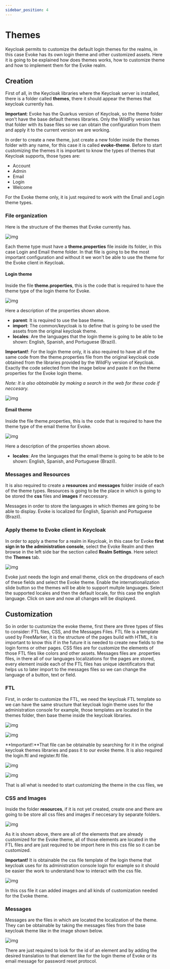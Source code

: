 ```yaml
---
sidebar_position: 4
---
```


# Themes

Keycloak permits to customize the default login themes for the realms, in this
case Evoke has its own login theme and other customized assets. Here it is
going to be explained how does themes works, how to customize theme and how
to implement them for the Evoke realm.




## Creation

First of all, in the Keycloak libraries where the Keycloak server
is installed, there is a folder called **themes**, there it should appear
the themes that keycloak currently has.

**Important**: Evoke has the Quarkus version of Keycloak, so the theme
folder won't have the base default themes libraries. Only the WildFly version has that
folder with its base files so we can obtain the configuration from them and apply it
to the current version we are working.

In order to create a new theme, just create a new folder inside the themes folder
with any name, for this case it is called **evoke-theme**. Before to start customizing the themes
it is important to know the types of themes that Keycloak supports, those types are:

- Account
- Admin
- Email
- Login
- Welcome

For the Evoke theme only, it is just required to work with the Email and Login theme types.

### File organization

Here is the structure of the themes that Evoke currently has.

![img](./resources/themes/structure.PNG)

Each theme type must have a **theme.properties** file inside its folder, in this case Login
and Email theme folder. In that file is going to be the most important configuration and 
without it we won't be able to use the theme for the Evoke client in Keycloak. 

#### Login theme

Inside the file **theme.properties**, this is the code that is required to have
the theme type of the login theme for Evoke.

![img](./resources/themes/properties.PNG)

Here a description of the properties shown above.
- **parent**: It is required to use the base theme.
- **import**: The common/keycloak is to define that is going to be used the assets from 
the original keycloak theme.
- **locales**: Are the languages that the login theme is going to be able to be shown:
English, Spanish, and Portuguese (Brazil).


**Important!**: For the login theme only, it is also required to have all of the same code
from the theme.properties file from the original keycloak code obtained from the libraries
provided by the WildFly version of Keycloak. Exactly the code selected from the image below
and paste it on the theme properties for the Evoke login theme. 

*Note: It is also obtainable by making a search in the web for these code if neccesary.*

![img](./resources/themes/theme_properties_keycloak.PNG)

#### Email theme

Inside the file theme.properties, this is the code that is required to have the theme type of the
email theme for Evoke.

![img](./resources/themes/email_properties.PNG)

Here a description of the properties shown above.
- **locales**: Are the languages that the email theme is going to be able to be shown:
English, Spanish, and Portuguese (Brazil). 

### Messages and Resources

It is also required to create a **resources** and **messages** folder inside of each of the
theme types. Resources is going to be the place in which is going to be stored the **css** 
files and **images** if neccessary. 

Messages in order to store the languages in which themes are going to be able to display.
Evoke is localized for English, Spanish and Portuguese (Brazil).

### Apply theme to Evoke client in Keycloak

In order to apply a theme for a realm in Keycloak, in this case for Evoke 
**first sign in to the administration console**, select the Evoke Realm and then 
browse in the left side bar the section called **Realm Settings**. 
Here select the **Themes** tab.

![img](./resources/themes/realm_theme.PNG)

Evoke just needs the login and email theme, click on the dropdowns of each of these fields
and select the Evoke theme. Enable the internationalization slide button so the themes 
will be able to support multple languages. Select the supported locales and then the default
locale, for this case the english language. Click on save and now all changes will be displayed.

## Customization

So in order to customize the evoke theme, first there are three types of files to consider: FTL files,
CSS, and the Messages Files. FTL file is a template used by FreeMarker, it is the structure of the
pages build with HTML, it is important to know this if in the future it is needed to create new
fields to the login forms or other pages. CSS files are for customize the elements of those FTL files
like colors and other assets. Messages files are .properties files, in there all of our languages
localizations for the pages are stored, every element inside each of the FTL files has unique identificators
that helps us to later import to the messages files so we can change the language of a button, text or field.

### FTL

First, in order to customize the FTL, we need the keycloak FTL template so we can have the same structure
that keycloak login theme uses for the administration console for example, those templates are located
in the themes folder, then base theme inside the keycloak libraries.

![img](./resources/themes/th_base_folder.PNG)

![img](./resources/themes/th_base_files.PNG)


**Important!:**That file can be obtainable by searching for it in the original keycloak themes libraries and
pass it to our evoke theme. It is also required the login.ftl and register.ftl file.

![img](./resources/themes/th_template.PNG)

![img](./resources/themes/th_login_register_ftl.PNG)

That is all what is needed to start customizing the theme in the css files, we


### CSS and Images

Inside the folder **resources**, if it is not yet created, create one
and there are going to be store all css files and images if neccesary by separate folders.

![img](./resources/themes/th_login_css.PNG)

As it is shown above, there are all of the elements that are already customized for the Evoke
theme, all of those elements are located in the FTL files and are just required to be import here in this
css file so it can be customized.

**Important!** It is obtainable the css file template of the login theme that keycloak uses for its
administration console login for example so it should be easier the work to understand how to interact
with the css file.

![img](./resources/themes/th_keycloak_css.PNG)

In this css file it can added images and all kinds of customization needed for the Evoke theme. 

### Messages

Messages are the files in which are located the localization of the theme. They can be obtainable by taking
the messages files from the base keycloak theme like in the image shown below.

![img](./resources/themes/th_base_messages.PNG)

There are just required to look for the id of an element and by adding the desired translation to that element
like for the login theme of Evoke or its email message for password reset protocol.